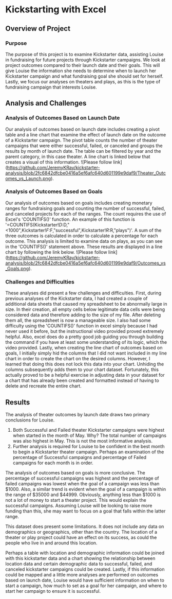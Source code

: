 # Kickstarting with Excel
## Overview of Project
### Purpose
The purpose of this project is to examine Kickstarter data, assisting Louise in fundraising for future projects through Kickstarter campaigns. We look at project outcomes compared to their launch date and their goals. This will give Louise the information she needs to determine when to launch her Kickstarter campaign and what fundraising goal she should set for herself. Lastly, we focus our analyses on theaters and plays, as this is the type of fundraising campaign that interests Louise.
## Analysis and Challenges
### Analysis of Outcomes Based on Launch Date
Our analysis of outcomes based on launch date includes creating a pivot table and a line chart that examine the effect of launch date on the outcome of a Kickstarter campaign. The pivot table counts the number of theater campaigns that were either successful, failed, or canceled and groups the results by month of launch date. The table can be filtered by year and the parent category, in this case theater. A line chart is linked below that creates a visual of this information. ![Please follow link] (https://github.com/JeremyKRay/kickstarter-analysis/blob/2fc6842dfcbe0416a5ef6afc640d601199e9daf9/Theater_Outcomes_vs_Launch.png).
### Analysis of Outcomes Based on Goals
Our analysis of outcomes based on goals includes creating monetary ranges for fundraising goals and counting the number of successful, failed, and canceled projects for each of the ranges. The count requires the use of Excel's 'COUNTIFS()' function. An example of this function is '=COUNTIFS(Kickstarter!$D:$D,"<1000",Kickstarter!$F:$F,"successful",Kickstarter!$R:$R,"plays")'. A sum of the three outcomes is calculated in order to calculate a percentage for each outcome. This analysis is limited to examine data on plays, as you can see in the 'COUNTIFS()' statement above. These results are displayed in a line chart by following the link below.  ![Please follow link] (https://github.com/JeremyKRay/kickstarter-analysis/blob/2fc6842dfcbe0416a5ef6afc640d601199e9daf9/Outcomes_vs_Goals.png).
### Challenges and Difficulties
These analyses did present a few challenges and difficulties. First, during previous analyses of the Kickstarter data, I had created a couple of additional data sheets that caused my spreadsheet to be abnormally large in size. In their creation, all empty cells below legitimate data cells were being considered data and therefore adding to the size of my file. After deleting them all, the spreadsheet is now a manageable size. I also had some difficulty using the 'COUNTIFS()' function in excel simply because I had never used it before, but the instructional video provided proved extremely helpful. Also, excel does do a pretty good job guiding you through building the command if you have at least some understanding of its logic, which the video provided. Lastly, when creating the line chart of outcomes based on goals, I initially simply hid the columns that I did not want included in my line chart in order to create the chart on the desired columns. However, I learned that doing this does not lock this data into your chart. Unhiding the columns subsequently adds them to your chart dataset. Fortunately, this actually proved to be a helpful exercise in adjusting data in your dataset for a chart that has already been created and formatted instead of having to delete and recreate the entire chart.
## Results
The analysis of theater outcomes by launch date draws two primary conclusions for Louise. 
1. Both Successful and Failed theater Kickstarter campaigns were highest when started in the month of May. Why? The total number of campaigns was also highest in May. This is not the most informative analysis.
2. Further analysis is required for Louise to be confident in the best month to begin a Kickstarter theater campaign. Perhaps an examination of the percentage of Successful campaigns and percentage of Failed campaigns for each month is in order. 

The analysis of outcomes based on goals is more conclusive. The percentage of successful campaigns was highest and the percentage of failed campaigns was lowest when the goal of a campaign was less than $1000. Also, a similar trend is evident when the goal of a campaign is within the range of $35000 and $44999. Obviously, anything less than $1000 is not a lot of money to start a theater project. This would explain the successful campaigns. Assuming Louise will be looking to raise more funding than this, she may want to focus on a goal that falls within the latter range.  

This dataset does present some limitations. It does not include any data on demographics or geographics, other than the country. The location of a theater or play project could have an effect on its success, as could the people who live in and around this location. 

Perhaps a table with location and demographic information could be joined with this kickstarter data and a chart showing the relationship between location data and certain demographic data to successful, failed, and canceled kickstarter campaigns could be created. Lastly, if this information could be mapped and a little more analyses are performed on outcomes based on launch date, Louise would have sufficient information on when to start a campaign, how much to set as a goal for her campaign, and where to start her campaign to ensure it is successful. 
